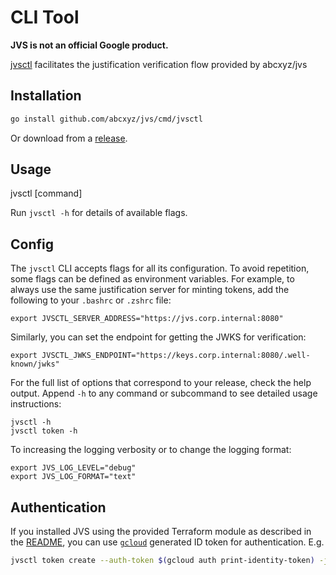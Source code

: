 # CLI Tool

**JVS is not an official Google product.**

[jvsctl](../cmd/jvsctl) facilitates the justification verification flow provided
by abcxyz/jvs

## Installation

```sh
go install github.com/abcxyz/jvs/cmd/jvsctl
```

Or download from a
[release](https://github.com/abcxyz/jvs/releases).

## Usage

jvsctl [command]

Run `jvsctl -h` for details of available flags.

## Config

The `jvsctl` CLI accepts flags for all its configuration. To avoid repetition,
some flags can be defined as environment variables. For example, to always use
the same justification server for minting tokens, add the following to your
`.bashrc` or `.zshrc` file:

```shell
export JVSCTL_SERVER_ADDRESS="https://jvs.corp.internal:8080"
```

Similarly, you can set the endpoint for getting the JWKS for verification:

```shell
export JVSCTL_JWKS_ENDPOINT="https://keys.corp.internal:8080/.well-known/jwks"
```

For the full list of options that correspond to your release, check the help
output. Append `-h` to any command or subcommand to see detailed usage
instructions:

```shell
jvsctl -h
jvsctl token -h
```

To increasing the logging verbosity or to change the logging format:

```shell
export JVS_LOG_LEVEL="debug"
export JVS_LOG_FORMAT="text"
```

## Authentication

If you installed JVS using the provided Terraform module as described in the
[README](../README.md#installation), you can use
[`gcloud`](https://cloud.google.com/sdk/gcloud) generated ID token for
authentication. E.g.

```sh
jvsctl token create --auth-token $(gcloud auth print-identity-token) -justification "just testing"
```
